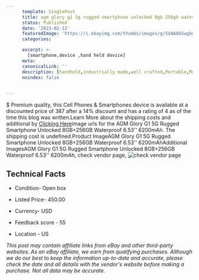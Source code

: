 ```yaml
---
      template: SinglePost
      title: agm glory g1 5g rugged smartphone unlocked 8gb 256gb waterproof 6 53 6200mah
      status: Published
      date: '2023-02-12'
      featuredImage: 'https://i.ebayimg.com/thumbs/images/g/5UAAAOSwgbdjsiQW/s-l225.jpg'
      categories: 

      excerpt: >-
        [smartphone,device ,hand held device]
      meta:
      canonicalLink: ''
      description: [handheld,industrially made,well crafted,Portable,Mobile,Compact,Convenient,Lightweight,Maneuverable,Man-portable,Miniature,Carriable,Hand-held,Light,Holdable,Transportable,Mobile device,Pocket-sized,On-the-go,Wireless,Cordless,Compact size,Convenient size, smartphone,device ,hand held device]
      noindex: false

        
---
```

$
    Premium quality, this Cell Phones & Smartphones device is available at a discounted price of 387 after a 14% discount and has a rating of 4 as of the time this blog was written.Learn More about the shipping costs and additional by [Clicking Here](https://www.ebay.com/itm/325484071913?hash=item4bc85ccbe9%3Ag%3A5UAAAOSwgbdjsiQW&mkevt=1&mkcid=1&mkrid=711-53200-19255-0&campid=%253CePNCampaignId%253E&customid=%253CreferenceId%253E&toolid=10049)image urls for the AGM Glory G1 5G Rugged Smartphone Unlocked 8GB+256GB Waterproof 6.53'' 6200mAh. The shipping cost is undefined.Product ImageAGM Glory G1 5G Rugged Smartphone Unlocked 8GB+256GB Waterproof 6.53'' 6200mAhAdditional ImagesAGM Glory G1 5G Rugged Smartphone Unlocked 8GB+256GB Waterproof 6.53'' 6200mAh, check vendor page, ![check vendor page](https://origin-galleryplus.ebayimg.com/ws/web/325484071913_2_0_1/225x225.jpg,https://origin-galleryplus.ebayimg.com/ws/web/325484071913_3_0_1/225x225.jpg,https://origin-galleryplus.ebayimg.com/ws/web/325484071913_4_0_1/225x225.jpg,https://origin-galleryplus.ebayimg.com/ws/web/325484071913_5_0_1/225x225.jpg,https://origin-galleryplus.ebayimg.com/ws/web/325484071913_6_0_1/225x225.jpg,https://origin-galleryplus.ebayimg.com/ws/web/325484071913_7_0_1/225x225.jpg,https://origin-galleryplus.ebayimg.com/ws/web/325484071913_8_0_1/225x225.jpg,https://origin-galleryplus.ebayimg.com/ws/web/325484071913_9_0_1/225x225.jpg,https://origin-galleryplus.ebayimg.com/ws/web/325484071913_10_0_1/225x225.jpg,https://origin-galleryplus.ebayimg.com/ws/web/325484071913_11_0_1/225x225.jpg)
    
    

 ## Technical Facts 



     
      

 - Condition- Open box 


      

 - Listed Price- 450.00 


      

 - Currency- USD 


      

 - Feedback score - 55 


      

 - Location - US 


      
      

 *_This post may contain affiliate links from eBay and other third-party websites. As an eBay affiliate, we earn from qualifying purchases. Although we do our best to keep the information up-to-date and accurate, please check the date and all details with the vendor's website before making a purchase. Not all data may be accurate._*



    
    
    
    
    